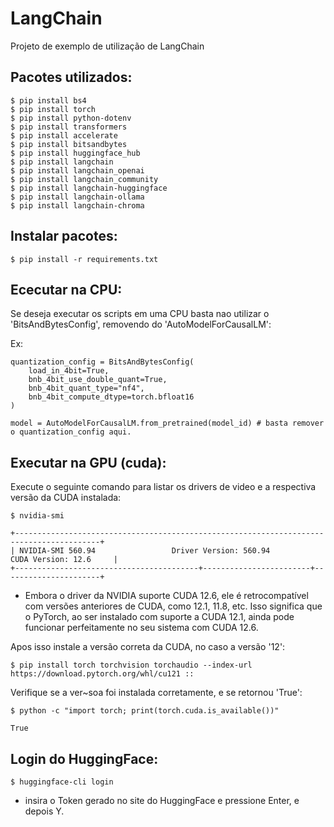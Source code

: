 # LangChain

Projeto de exemplo de utilização de LangChain

## Pacotes utilizados:

```
$ pip install bs4
$ pip install torch
$ pip install python-dotenv
$ pip install transformers
$ pip install accelerate
$ pip install bitsandbytes
$ pip install huggingface_hub
$ pip install langchain
$ pip install langchain_openai
$ pip install langchain_community
$ pip install langchain-huggingface
$ pip install langchain-ollama 
$ pip install langchain-chroma
```

## Instalar pacotes:

```
$ pip install -r requirements.txt
```

## Ececutar na CPU:

Se deseja executar os scripts em uma CPU basta nao utilizar o 'BitsAndBytesConfig', removendo do 'AutoModelForCausalLM':

Ex:

```
quantization_config = BitsAndBytesConfig(
    load_in_4bit=True, 
    bnb_4bit_use_double_quant=True, 
    bnb_4bit_quant_type="nf4", 
    bnb_4bit_compute_dtype=torch.bfloat16
)

model = AutoModelForCausalLM.from_pretrained(model_id) # basta remover o quantization_config aqui.
```

## Executar na GPU (cuda):

Execute o seguinte comando para listar os drivers de video e a respectiva versão da CUDA instalada:

```
$ nvidia-smi

+-----------------------------------------------------------------------------------------+
| NVIDIA-SMI 560.94                 Driver Version: 560.94         CUDA Version: 12.6     |
+-----------------------------------------+------------------------+----------------------+
```

* Embora o driver da NVIDIA suporte CUDA 12.6, ele é retrocompatível com versões anteriores de CUDA, como 12.1, 11.8, etc. Isso significa que o PyTorch, ao ser instalado com suporte a CUDA 12.1, ainda pode funcionar perfeitamente no seu sistema com CUDA 12.6.

Apos isso instale a versão correta da CUDA, no caso a versão '12':

```
$ pip install torch torchvision torchaudio --index-url https://download.pytorch.org/whl/cu121 :: 
```

Verifique se a ver~soa foi instalada corretamente, e se retornou 'True':

```
$ python -c "import torch; print(torch.cuda.is_available())"

True
```

## Login do HuggingFace:

```
$ huggingface-cli login
```

* insira o Token gerado no site do HuggingFace e pressione Enter, e depois Y.